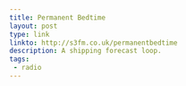 ```yaml
---
title: Permanent Bedtime
layout: post
type: link
linkto: http://s3fm.co.uk/permanentbedtime
description: A shipping forecast loop.
tags:
 - radio
---
```

&nbsp;